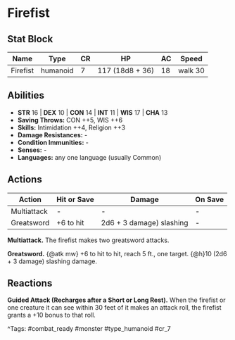 # Firefist

## Stat Block

| Name | Type | CR | HP | AC | Speed |
|------|------|----|----|----|-------|
| Firefist | humanoid | 7 | 117 (18d8 + 36) | 18 | walk 30 |

## Abilities

- **STR** 16 | **DEX** 10 | **CON** 14 | **INT** 11 | **WIS** 17 | **CHA** 13
- **Saving Throws:** CON ++5, WIS ++6  
- **Skills:** Intimidation ++4, Religion ++3  
- **Damage Resistances:** -  
- **Condition Immunities:** -  
- **Senses:** -  
- **Languages:** any one language (usually Common)


## Actions

| Action | Hit or Save | Damage | On Save |
|--------|--------------|--------|----------|
| Multiattack | - | - | - |
| Greatsword | +6 to hit | 2d6 + 3 damage) slashing | - |

**Multiattack.** The firefist makes two greatsword attacks.

**Greatsword.** {@atk mw} +6 to hit to hit, reach 5 ft., one target. {@h}10 (2d6 + 3 damage) slashing damage.

## Reactions

**Guided Attack (Recharges after a Short or Long Rest).** When the firefist or one creature it can see within 30 feet of it makes an attack roll, the firefist grants a +10 bonus to that roll.



^Tags: #combat_ready #monster #type_humanoid #cr_7